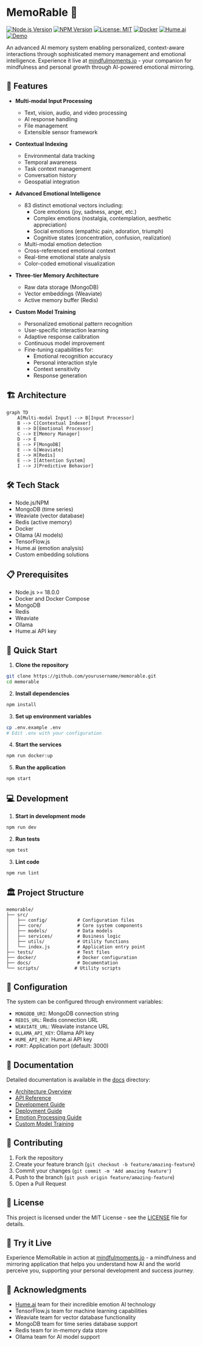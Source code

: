 # MemoRable 🧠

[![Node.js Version](https://img.shields.io/badge/node-%3E%3D18.0.0-brightgreen.svg)](https://nodejs.org/)
[![NPM Version](https://img.shields.io/npm/v/memorable.svg)](https://www.npmjs.com/package/memorable)
[![License: MIT](https://img.shields.io/badge/License-MIT-yellow.svg)](https://opensource.org/licenses/MIT)
[![Docker](https://img.shields.io/badge/docker-%230db7ed.svg?style=flat&logo=docker&logoColor=white)](https://www.docker.com/)
[![Hume.ai](https://img.shields.io/badge/Powered%20by-Hume.ai-FF69B4)](https://hume.ai)
[![Demo](https://img.shields.io/badge/Live%20Demo-mindfulmoments.io-blue)](https://mindfulmoments.io)

An advanced AI memory system enabling personalized, context-aware interactions through sophisticated memory management and emotional intelligence. Experience it live at [mindfulmoments.io](https://mindfulmoments.io) - your companion for mindfulness and personal growth through AI-powered emotional mirroring.

## 🌟 Features

- **Multi-modal Input Processing**
  - Text, vision, audio, and video processing
  - AI response handling
  - File management
  - Extensible sensor framework

- **Contextual Indexing**
  - Environmental data tracking
  - Temporal awareness
  - Task context management
  - Conversation history
  - Geospatial integration

- **Advanced Emotional Intelligence**
  - 83 distinct emotional vectors including:
    - Core emotions (joy, sadness, anger, etc.)
    - Complex emotions (nostalgia, contemplation, aesthetic appreciation)
    - Social emotions (empathic pain, adoration, triumph)
    - Cognitive states (concentration, confusion, realization)
  - Multi-modal emotion detection
  - Cross-referenced emotional context
  - Real-time emotional state analysis
  - Color-coded emotional visualization

- **Three-tier Memory Architecture**
  - Raw data storage (MongoDB)
  - Vector embeddings (Weaviate)
  - Active memory buffer (Redis)

- **Custom Model Training**
  - Personalized emotional pattern recognition
  - User-specific interaction learning
  - Adaptive response calibration
  - Continuous model improvement
  - Fine-tuning capabilities for:
    - Emotional recognition accuracy
    - Personal interaction style
    - Context sensitivity
    - Response generation

## 🏗️ Architecture

```mermaid
graph TD
    A[Multi-modal Input] --> B[Input Processor]
    B --> C[Contextual Indexer]
    B --> D[Emotional Processor]
    C --> E[Memory Manager]
    D --> E
    E --> F[MongoDB]
    E --> G[Weaviate]
    E --> H[Redis]
    E --> I[Attention System]
    I --> J[Predictive Behavior]
```

## 🛠️ Tech Stack

- Node.js/NPM
- MongoDB (time series)
- Weaviate (vector database)
- Redis (active memory)
- Docker
- Ollama (AI models)
- TensorFlow.js
- Hume.ai (emotion analysis)
- Custom embedding solutions

## 📋 Prerequisites

- Node.js >= 18.0.0
- Docker and Docker Compose
- MongoDB
- Redis
- Weaviate
- Ollama
- Hume.ai API key

## 🚀 Quick Start

1. **Clone the repository**
```bash
git clone https://github.com/yourusername/memorable.git
cd memorable
```

2. **Install dependencies**
```bash
npm install
```

3. **Set up environment variables**
```bash
cp .env.example .env
# Edit .env with your configuration
```

4. **Start the services**
```bash
npm run docker:up
```

5. **Run the application**
```bash
npm start
```

## 💻 Development

1. **Start in development mode**
```bash
npm run dev
```

2. **Run tests**
```bash
npm test
```

3. **Lint code**
```bash
npm run lint
```

## 🏛️ Project Structure

```
memorable/
├── src/
│   ├── config/           # Configuration files
│   ├── core/             # Core system components
│   ├── models/           # Data models
│   ├── services/         # Business logic
│   ├── utils/            # Utility functions
│   └── index.js          # Application entry point
├── tests/                # Test files
├── docker/               # Docker configuration
├── docs/                 # Documentation
└── scripts/             # Utility scripts
```

## 🔧 Configuration

The system can be configured through environment variables:

- `MONGODB_URI`: MongoDB connection string
- `REDIS_URL`: Redis connection URL
- `WEAVIATE_URL`: Weaviate instance URL
- `OLLAMA_API_KEY`: Ollama API key
- `HUME_API_KEY`: Hume.ai API key
- `PORT`: Application port (default: 3000)

## 📖 Documentation

Detailed documentation is available in the [docs](./docs) directory:

- [Architecture Overview](./docs/architecture.md)
- [API Reference](./docs/api.md)
- [Development Guide](./docs/development.md)
- [Deployment Guide](./docs/deployment.md)
- [Emotion Processing Guide](./docs/emotions.md)
- [Custom Model Training](./docs/custom-models.md)

## 🤝 Contributing

1. Fork the repository
2. Create your feature branch (`git checkout -b feature/amazing-feature`)
3. Commit your changes (`git commit -m 'Add amazing feature'`)
4. Push to the branch (`git push origin feature/amazing-feature`)
5. Open a Pull Request

## 📄 License

This project is licensed under the MIT License - see the [LICENSE](LICENSE) file for details.

## 🌟 Try it Live

Experience MemoRable in action at [mindfulmoments.io](https://mindfulmoments.io) - a mindfulness and mirroring application that helps you understand how AI and the world perceive you, supporting your personal development and success journey.

## 🙏 Acknowledgments

- [Hume.ai](https://hume.ai) team for their incredible emotion AI technology
- TensorFlow.js team for machine learning capabilities
- Weaviate team for vector database functionality
- MongoDB team for time series database support
- Redis team for in-memory data store
- Ollama team for AI model support